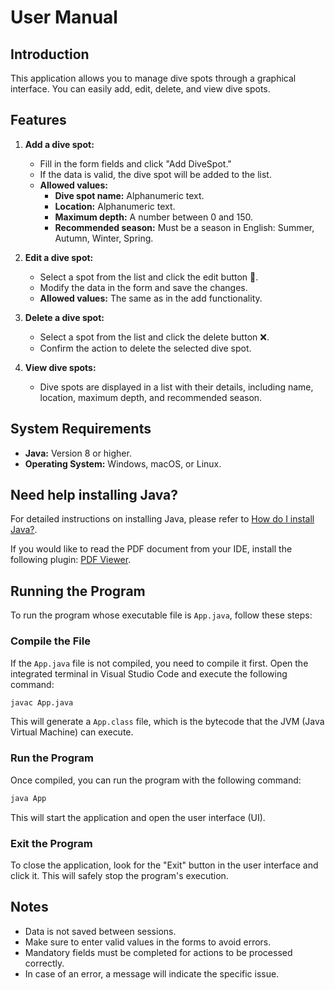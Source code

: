 # User Manual

## Introduction

This application allows you to manage dive spots through a graphical interface. You can easily add, edit, delete, and view dive spots.

## Features

1. **Add a dive spot:**

   - Fill in the form fields and click "Add DiveSpot."
   - If the data is valid, the dive spot will be added to the list.
   - **Allowed values:**
     - **Dive spot name:** Alphanumeric text.
     - **Location:** Alphanumeric text.
     - **Maximum depth:** A number between 0 and 150.
     - **Recommended season:** Must be a season in English: Summer, Autumn, Winter, Spring.

2. **Edit a dive spot:**

   - Select a spot from the list and click the edit button 📝.
   - Modify the data in the form and save the changes.
   - **Allowed values:** The same as in the add functionality.

3. **Delete a dive spot:**

   - Select a spot from the list and click the delete button ❌.
   - Confirm the action to delete the selected dive spot.

4. **View dive spots:**

   - Dive spots are displayed in a list with their details, including name, location, maximum depth, and recommended season.

## System Requirements

- **Java:** Version 8 or higher.
- **Operating System:** Windows, macOS, or Linux.

## Need help installing Java?

For detailed instructions on installing Java, please refer to [How do I install Java?](how%20do%20i%20install%20java.pdf).

If you would like to read the PDF document from your IDE, install the following plugin: [PDF Viewer](https://marketplace.visualstudio.com/items?itemName=tomoki1207.pdf).

## Running the Program

To run the program whose executable file is `App.java`, follow these steps:

### Compile the File

If the `App.java` file is not compiled, you need to compile it first. Open the integrated terminal in Visual Studio Code and execute the following command:

```bash
javac App.java
```

This will generate a `App.class` file, which is the bytecode that the JVM (Java Virtual Machine) can execute.

### Run the Program

Once compiled, you can run the program with the following command:

```bash
java App
```

This will start the application and open the user interface (UI).

### Exit the Program

To close the application, look for the "Exit" button in the user interface and click it. This will safely stop the program's execution.

## Notes

- Data is not saved between sessions.
- Make sure to enter valid values in the forms to avoid errors.
- Mandatory fields must be completed for actions to be processed correctly.
- In case of an error, a message will indicate the specific issue.
